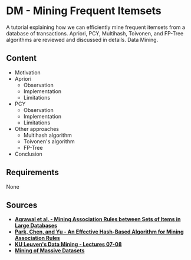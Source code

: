 # DM - Mining Frequent Itemsets
A tutorial explaining how we can efficiently mine frequent itemsets from a database of transactions.
Apriori, PCY, Multihash, Toivonen, and FP-Tree algorithms are reviewed and discussed in details.
Data Mining.

## Content
- Motivation
- Apriori
  - Observation
  - Implementation
  - Limitations
- PCY
  - Observation
  - Implementation
  - Limitations
- Other approaches
  - Multihash algorithm
  - Toivonen's algorithm
  - FP-Tree
- Conclusion

## Requirements
None

## Sources
- __[Agrawal et al. - Mining Association Rules between Sets of Items in Large Databases](https://rakesh.agrawal-family.com/papers/sigmod93assoc.pdf)__
- __[Park, Chen, and Yu - An Effective Hash-Based Algorithm for Mining Association Rules](https://www.researchgate.net/publication/2267911_An_Effective_Hash-Based_Algorithm_for_Mining_Association_Rules)__
- __[KU Leuven's Data Mining - Lectures 07-08](https://p.cygnus.cc.kuleuven.be/bbcswebdav/pid-24321835-dt-content-rid-212707824_2/courses/B-KUL-H02C6a-1819/jdavis-assoc-rule-part1%281%29.pdf)__
- __[Mining of Massive Datasets](http://www.mmds.org/)__
